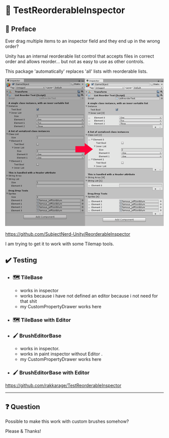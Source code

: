 # 📇 TestReorderableInspector

## 📜 Preface

Ever drag multiple items to an inspector field and they end up in the wrong order?

Unity has an internal reorderable list control that accepts files in correct order and allows reorder... but not as easy to use as other controls.

This package 'automatically' replaces 'all' lists with reorderable lists.

![ReorderableInspector](ReorderableInspector.png "ReorderableInspector")

<https://github.com/SubjectNerd-Unity/ReorderableInspector>

I am trying to get it to work with some Tilemap tools.

## ✔️ Testing

- ### 🗺️ TileBase
  - works in inspector
  - works because i have not defined an editor because i not need for that shit
  - my CustomPropertyDrawer works here
- ### 🗺️ TileBase with Editor
- ### 🖌️ BrushEditorBase
  - works in inspector.
  - works in paint inspector without Editor .
  - my CustomPropertyDrawer works here
- ### 🖌️ BrushEditorBase with Editor

<https://github.com/rakkarage/TestReorderableInspector>

---

## ❓ **Question**

Possible to make this work with custom brushes somehow?

Please & Thanks!
